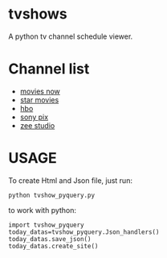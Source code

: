 tvshows
=======

A python tv channel schedule viewer.

Channel list
============

+ [movies now](http://moviesnow.co.in/schedule)
+ [star movies](http://www.starmovies.in/Schedule/Schedule.aspx)
+ [hbo](http://www.hbosouthasia.com/movie-schedule.php)
+ [sony pix](http://www.sonypix.in/schedule.php)
+ [zee studio](http://zeestudio.tv/schedule/)


USAGE
=====

To create Html and Json file, just run:

	python tvshow_pyquery.py

to work with python:

	import tvshow_pyquery
	today_datas=tvshow_pyquery.Json_handlers()
	today_datas.save_json()
	today_datas.create_site()